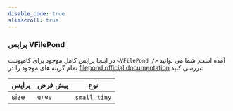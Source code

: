 ```yaml
---
disable_code: true
slimscroll: true
---
```


### پراپس VFilePond

در اینجا پراپس کامل موجود برای کامپوننت `<VFilePond />` آمده است,
شما می توانید تمام گزینه های موجود را در [filepond official documentation](https://pqina.nl/filepond/docs/patterns/api/filepond-instance/#properties) بررسی کنید:

| پراپس | پیش فرض                               | نوع             |
| ----- | ------------------------------------- | --------------- |
| size  | <span class="is-string">`grey`</span> | `small`, `tiny` |
